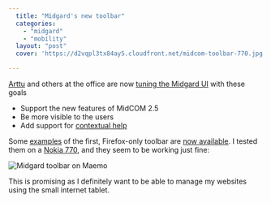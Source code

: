 ```yaml
---
  title: "Midgard's new toolbar"
  categories: 
    - "midgard"
    - "mobility"
  layout: "post"
  cover: 'https://d2vqpl3tx84ay5.cloudfront.net/midcom-toolbar-770.jpg'

---
```

[Arttu][1] and others at the office are now [tuning the Midgard UI][2] with these goals

* Support the new features of MidCOM 2.5
* Be more visible to the users
* Add support for [contextual help][3]

Some [examples][5] of the first, Firefox-only toolbar are [now available][4]. I tested them on a [Nokia 770][6], and they seem to be working just fine:

![Midgard toolbar on Maemo](https://d2vqpl3tx84ay5.cloudfront.net/midcom-toolbar-770.jpg)

This is promising as I definitely want to be able to manage my websites using the small internet tablet.

[1]: http://www.kaktus.cc/
[2]: http://www.midgard-project.org/discussion/developer-forum/midcom-2-5-ui-tuning/
[3]: http://permalink.gmane.org/gmane.comp.web.midgard.devel/6607
[4]: http://www.kaktus.cc/weblog/midcom-toolbar.html
[5]: http://www.kaktus.cc/?toolbar
[6]: http://bergie.iki.fi/blog/first-day-with-nokia-770/
